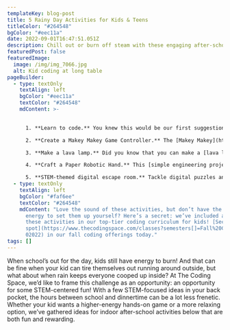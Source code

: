 ```yaml
---
templateKey: blog-post
title: 5 Rainy Day Activities for Kids & Teens
titleColor: "#264548"
bgColor: "#eec11a"
date: 2022-09-01T16:47:51.051Z
description: Chill out or burn off steam with these engaging after-school activities
featuredPost: false
featuredImage:
  image: /img/img_7066.jpg
  alt: Kid coding at long table
pageBuilder:
  - type: textOnly
    textAlign: left
    bgColor: "#eec11a"
    textColor: "#264548"
    mdContent: >-
      

      1. **Learn to code.** You knew this would be our first suggestion! If your child loves to play video games after school, try redirecting some of that energy into learning coding. Sign up for one of our [after-school coding classes](https://www.thecodingspace.com/programs/fall/) and jump-start your child’s coding journey; along the way, they’ll develop intellectual confidence, a growth mindset, self-expression, and computational thinking skills.

      2. **Create a Makey Makey Game Controller.** The [Makey Makey](https://makeymakey.com/) is a circuit board that lets kids control their computers with conductive materials (like play-doh, graphite from a pencil, or even a banana!). It uses closed-loop electrical signals to send the computer a keyboard stroke signal, which then plays the designated sound from the instrument. The next time your child is bored after school, help them create a MakeyMakey Game Controller; they can play the piano, the drums, or even play DJ for the day with the audio sampler app.

      3. **Make a lava lamp.** Did you know that you can make a [lava lamp](https://www.biogen.com/en_us/virtual-community-lab/diy-lava-lamp.html) with just a water bottle and a few ingredients from your kitchen? By combining water, oil, food coloring, and an alka-seltzer tablet, you’ll craft a mesmerizing at-home science project that will keep your child busy for hours — and maybe even inspire in them a love of STEM!

      4. **Craft a Paper Robotic Hand.** This [simple engineering project](https://www.kaplanco.com/ii/diy-robot-hand) that uses only basic office supplies will help your child learn the basics of robotics. By building their own robotic hand, kids will learn to think about how the human body functions, robotic technology in the real world, and elements of design. It also combines STEM principles with artistic design!

      5. **STEM-themed digital escape room.** Tackle digital puzzles and practice code-breaking with a STEM-themed virtual escape room like [this](https://escapewithstem.com/puzzles-1) one. Challenge your child to dive in solo, or make it into an activity for the whole family!
  - type: textOnly
    textAlign: left
    bgColor: "#faf6ee"
    textColor: "#264548"
    mdContent: "Love the sound of these activities, but don’t have the time or
      energy to set them up yourself? Here’s a secret: we’ve included all of
      these activities in our top-tier coding curriculum for kids! [Secure your
      spot](https://www.thecodingspace.com/classes?semesters[]=Fall%20Classes%2\
      02022) in our fall coding offerings today."
tags: []
---
```

When school’s out for the day, kids still have energy to burn! And that can be fine when your kid can tire themselves out running around outside, but what about when rain keeps everyone cooped up inside? At The Coding Space, we’d like to frame this challenge as an opportunity: an opportunity for some STEM-centered fun! With a few STEM-focused ideas in your back pocket, the hours between school and dinnertime can be a lot less frenetic. Whether your kid wants a higher-energy hands-on game or a more relaxing option, we’ve gathered ideas for indoor after-school activities below that are both fun and rewarding.
